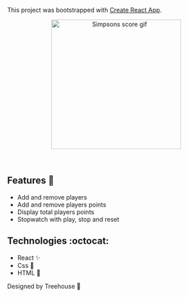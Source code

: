 This project was bootstrapped with [Create React App](https://github.com/facebook/create-react-app).

<p  align="center">
<img  src="https://media.giphy.com/media/3o6MbokumzM4Vo8QRW/giphy.gif"  height="300" alt="Simpsons score gif">
</p>
<br/>

## Features :deciduous_tree:
* Add and remove players
* Add and remove players points
* Display total players points
* Stopwatch with play, stop and reset 

## Technologies :octocat:
* React :sparkles:
* Css :nail_care:
* HTML :hammer:	


Designed by Treehouse :frog:
